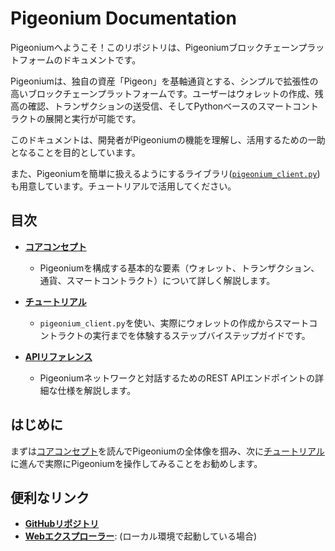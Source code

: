 # Pigeonium Documentation

Pigeoniumへようこそ！このリポジトリは、Pigeoniumブロックチェーンプラットフォームのドキュメントです。

Pigeoniumは、独自の資産「Pigeon」を基軸通貨とする、シンプルで拡張性の高いブロックチェーンプラットフォームです。ユーザーはウォレットの作成、残高の確認、トランザクションの送受信、そしてPythonベースのスマートコントラクトの展開と実行が可能です。

このドキュメントは、開発者がPigeoniumの機能を理解し、活用するための一助となることを目的としています。

また、Pigeoniumを簡単に扱えるようにするライブラリ([`pigeonium_client.py`](https://github.com/pigeonium/python-client))も用意しています。チュートリアルで活用してください。

## 目次

  * **[コアコンセプト](./docs/core-concepts.md)**

      * Pigeoniumを構成する基本的な要素（ウォレット、トランザクション、通貨、スマートコントラクト）について詳しく解説します。

  * **[チュートリアル](./docs/tutorials.md)**

      * `pigeonium_client.py`を使い、実際にウォレットの作成からスマートコントラクトの実行までを体験するステップバイステップガイドです。

  * **[APIリファレンス](./docs/api-reference.md)**

      * Pigeoniumネットワークと対話するためのREST APIエンドポイントの詳細な仕様を解説します。

## はじめに

まずは[コアコンセプト](./docs/core-concepts.md)を読んでPigeoniumの全体像を掴み、次に[チュートリアル](./docs/tutorials.md)に進んで実際にPigeoniumを操作してみることをお勧めします。

## 便利なリンク

  * **[GitHubリポジトリ](https://github.com/pigeonium/)**
  * **[Webエクスプローラー](http://localhost:8080/)**: (ローカル環境で起動している場合)

